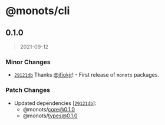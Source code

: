 # @monots/cli

## 0.1.0

> 2021-09-12

### Minor Changes

- [`29121db`](https://github.com/monots/monots/commit/29121db5a3461d54daa6d128b99a61075889e7ac) Thanks [@ifiokjr](https://github.com/ifiokjr)! - First release of `monots` packages.

### Patch Changes

- Updated dependencies [[`29121db`](https://github.com/monots/monots/commit/29121db5a3461d54daa6d128b99a61075889e7ac)]:
  - @monots/core@0.1.0
  - @monots/types@0.1.0
